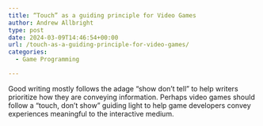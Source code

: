 ```yaml
---
title: “Touch” as a guiding principle for Video Games
author: Andrew Allbright
type: post
date: 2024-03-09T14:46:54+00:00
url: /touch-as-a-guiding-principle-for-video-games/
categories:
  - Game Programming

---
```

Good writing mostly follows the adage “show don’t tell” to help writers prioritize how they are conveying information. Perhaps video games should follow a “touch, don’t show” guiding light to help game developers convey experiences meaningful to the interactive medium.